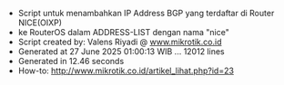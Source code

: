 - Script untuk menambahkan IP Address BGP yang terdaftar di Router NICE(OIXP)
- ke RouterOS dalam ADDRESS-LIST dengan nama "nice"
- Script created by: Valens Riyadi @ www.mikrotik.co.id
- Generated at 27 June 2025 01:00:13 WIB ... 12012 lines
- Generated in 12.46 seconds
- How-to: http://www.mikrotik.co.id/artikel_lihat.php?id=23
